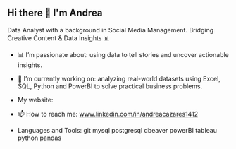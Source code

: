 ## Hi there 👋 I'm Andrea 

<!--
**AndreaCazares1412/AndreaCazares1412** is a ✨ _special_ ✨ repository because its `README.md` (this file) appears on your GitHub profile.

Here are some ideas to get you started:

- 🔭 I’m currently working on ...
- 🌱 I’m currently learning ...
- 👯 I’m looking to collaborate on ...
- 🤔 I’m looking for help with ...
- 💬 Ask me about ...
- 📫 How to reach me: ...
- 😄 Pronouns: ...
- ⚡ Fun fact: ...
-->

Data Analyst with a background in Social Media Management. Bridging Creative Content & Data Insights 📊

- 📊 I’m passionate about:  using data to tell stories and uncover actionable insights.
- 🔭 I’m currently working on: analyzing real-world datasets using Excel, SQL, Python and PowerBI to solve practical business problems.

- My website:

- 📫 How to reach me:
www.linkedin.com/in/andreacazares1412

- Languages and Tools:
git mysql postgresql dbeaver powerBI tableau python pandas
